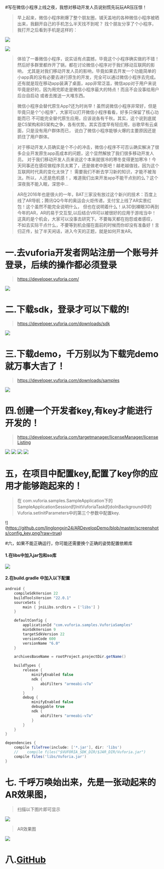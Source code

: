 #写在微信小程序上线之夜，我想对移动开发人员说别慌先玩玩AR压压惊！

>早上起来，微信小程序刷爆了整个朋友圈，铺天盖地的各种微信小程序被晒出来，我翻开自己的手机怎么半天找不到呢？
找个朋友分享了个小程序，我打开之后看到手机是这样的：

![](https://github.com/linglongxin24/ARDevelopDemo/blob/master/screenshots/%E5%BE%AE%E4%BF%A1%E5%B0%8F%E7%A8%8B%E5%BA%8F%E5%85%A5%E5%8F%A3.jpg?raw=true)

![](https://github.com/linglongxin24/ARDevelopDemo/blob/master/screenshots/%E5%BE%AE%E4%BF%A1%E5%B0%8F%E7%A8%8B%E5%BA%8F%E5%88%97%E8%A1%A8.jpg?raw=true)


>体验了一番微信小程序，说实话有点震撼，毕竟这个小程序确实做的不错！然后好多群里都炸开了锅，都在讨论微信小程序对于我们移动互联网的影响，
尤其是对我们移动开发人员的影响，毕竟如果去开发一个功能简单的小app真的没有必要去进行原生的开发，完全可以通过微信小程序去完成。
还有就是现在移动app装满了桌面，app非常泛滥，微信app对于用户来说毕竟是好的，因为用完即走是微信小程序最大的特点！而且不会没事给用户后台自启动
或者去推送一大堆东西。

>微信小程序会替代原生App?还为时尚早！虽然说微信小程序非常好，但是毕竟只是个“小程序”，大家可以打开微信小程序看看，好多只保留了核心功能而已
不可能完全替代原生应用，应该说各有千秋。其实，这个说到底就是CS架构和BS架构之争，各有优势。其实百度早有轻应用，谷歌早有云桌面，只是没有用户群体而已，
说白了微信小程序能够火爆的主要原因还是抓住了用户群体。

>对于移动开发人员确实是个不小的冲击，微信小程序不可否认确实解决了很多企业开发原生app高成本的问题，这个显然解放了我们很多移动开发人员。
对于我们移动开发人员来说这个本来就很冷的寒冬变得更加寒冷！今天同事还在感叹做程序员太累了，还是做老中医吧！越老越值钱，因为这个互联网时代真的变化太快了！
需要我们不断去学习新的知识，才能不被淘汰。所以，人还是危机感！，难道我们出来开发app不能干点别的么？这个深夜我不能入眠，深思中...

> AR在2016年也是很火的一年，BAT三家没有放过这个新兴的技术：百度上线了AR导航；腾讯QQ今年的奥运会火炬传递，支付宝上线了AR实景红包！这个虽然不能完全说明什么，
但也在说明着什么！从3D到裸眼3D再到今年的AR，AR的易于交互型,以后结合VR可以被很好的应用于游戏当中！这真的是个机会，大家可以没事去研究下。不要每天都在抱怨或者感叹，
不如去实际干点什么，不要等到机会摆在面前的时候而你却没有准备好！言归正传，扯了半天闲话，进入今天的正题，就是如何开发AR。

# 一.去vuforia开发者网站注册一个账号并登录，后续的操作都必须登录

>https://developer.vuforia.com/

![](https://github.com/linglongxin24/ARDevelopDemo/blob/master/screenshots/vuforia_develop.png?raw=true)

# 二.下载sdk，登录才可以下载的!

>https://developer.vuforia.com/downloads/sdk

![](https://github.com/linglongxin24/ARDevelopDemo/blob/master/screenshots/sdk.png?raw=true)

# 三.下载demo，千万别以为下载完demo就万事大吉了！

>https://developer.vuforia.com/downloads/samples

![](https://github.com/linglongxin24/ARDevelopDemo/blob/master/screenshots/demo.png?raw=true)

# 四.创建一个开发者key,有key才能进行开发的！

>https://developer.vuforia.com/targetmanager/licenseManager/licenseListing

![](https://github.com/linglongxin24/ARDevelopDemo/blob/master/screenshots/add_key.png?raw=true)
![](https://github.com/linglongxin24/ARDevelopDemo/blob/master/screenshots/add_key2.png?raw=true)
![](https://github.com/linglongxin24/ARDevelopDemo/blob/master/screenshots/add_key3.png?raw=true)
![](https://github.com/linglongxin24/ARDevelopDemo/blob/master/screenshots/add_key4.png?raw=true)

# 五，在项目中配置key,配置了key你的应用才能够跑起来的！

>在 com.vuforia.samples.SampleApplication下的SampleApplicationSession的InitVuforiaTask的doInBackground中的
 Vuforia.setInitParameters中的第三个参数中配置key.

!](https://github.com/linglongxin24/ARDevelopDemo/blob/master/screenshots/config_key.png?raw=true)

#六，如果不能正确运行，你可能还需要换个正确的姿势配置依赖库

#### 1.在libs中加入jar包和so库
![](https://github.com/linglongxin24/ARDevelopDemo/blob/master/screenshots/jnilibs.png?raw=true)

#### 2.在build.gradle 中加入以下配置

```gradle
android {
    compileSdkVersion 22
    buildToolsVersion "22.0.1"
    sourceSets {
        main { jniLibs.srcDirs = ['libs'] }
    }

    defaultConfig {
        applicationId "com.vuforia.samples.VuforiaSamples"
        minSdkVersion 9
        targetSdkVersion 22
        versionCode 600
        versionName "6.0"
    }

    archivesBaseName = rootProject.projectDir.getName()

    buildTypes {
        release {
            minifyEnabled false
            ndk {
                abiFilters "armeabi-v7a"
            }
        }
        debug {
            minifyEnabled false
            debuggable true
            ndk {
                abiFilters "armeabi-v7a"
            }
        }
    }
}

dependencies {
    compile fileTree(include: ['*.jar'], dir: 'libs')
    //    compile files("$VUFORIA_SDK_DIR/$JAR_DIR/Vuforia.jar")
    compile files('libs/Vuforia.jar')
}
```

# 七. 千呼万唤始出来，先是一张动起来的AR效果图，

>扫描以下图片即可显示

![](https://github.com/linglongxin24/ARDevelopDemo/blob/master/media/chips.jpg?raw=true)

>AR效果图

![](https://github.com/linglongxin24/ARDevelopDemo/blob/master/screenshots/AR%E6%95%88%E6%9E%9C%E5%9B%BE.png?raw=true)

# 八.[GitHub](https://github.com/linglongxin24/ARDevelopDemo)